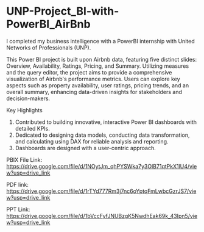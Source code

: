 # UNP-Project_BI-with-PowerBI_AirBnb

I completed my business intelligence with a PowerBI internship with United Networks of Professionals (UNP).

This Power BI project is built upon Airbnb data, featuring five distinct slides: Overview, Availability, Ratings, Pricing, and Summary.
Utilizing measures and the query editor, the project aims to provide a comprehensive visualization of Airbnb's performance metrics.
Users can explore key aspects such as property availability, user ratings, pricing trends, and an overall summary, enhancing data-driven insights for stakeholders and decision-makers.

Key Highlights
1. Contributed to building innovative, interactive Power BI dashboards with detailed KPIs.
2. Dedicated to designing data models, conducting data transformation, and calculating using DAX for reliable analysis and reporting.
3. Dashboards are designed with a user-centric approach.

PBIX File Link: https://drive.google.com/file/d/1NOytJm_qhPYSWka7y3OlB71qtPkX1lU4/view?usp=drive_link

PDF link: https://drive.google.com/file/d/1rTYd777Rm3j7nc6oYptqFmLwbcGzrJS7/view?usp=drive_link

PPT Link: https://drive.google.com/file/d/1bVccFyfJNUBzgK5NwdhEak69k_43Ipn5/view?usp=drive_link  

